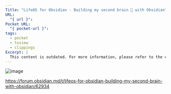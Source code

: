 ```yaml
---
Title: "LifeOS for Obsidian - Building my second brain 🧠 with Obsidian"
URL:
  "{ url }": 
Pocket URL:
  "{ pocket-url }": 
tags:
  - pocket
  - toview
  - clippings
Excerpt: |
  This content is outdated. For more information, please refer to the official website LifeOS! This article will take Obsidian as an example to share my practice of using Obsidian to build a second brain!
---
```


![image](https://quanru.github.io/post-img/%E7%AC%AC%E4%BA%8C%E5%A4%A7%E8%84%91%E7%B3%BB%E7%BB%9F%E5%9B%BE-EN.png)

https://forum.obsidian.md/t/lifeos-for-obsidian-building-my-second-brain-with-obsidian/62934

